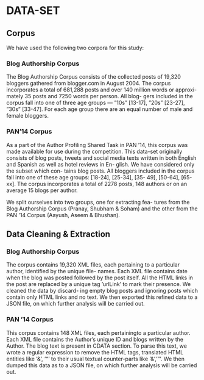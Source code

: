 # DATA-SET

## Corpus

We have used the following two corpora for this study:

### Blog Authorship Corpus

The Blog Authorship Corpus consists of the collected
posts of 19,320 bloggers gathered from blogger.com
in August 2004. The corpus incorporates a total of
681,288 posts and over 140 million words or approxi-
mately 35 posts and 7250 words per person. All blog-
gers included in the corpus fall into one of three age
groups — ”10s” [13-17], ”20s” [23-27], ”30s” [33-47]. For
each age group there are an equal number of male and
female bloggers.

### PAN’14 Corpus

As a part of the Author Profiling Shared Task in PAN
’14, this corpus was made available for use during the
competition. This data-set originally consists of blog
posts, tweets and social media texts written in both
English and Spanish as well as hotel reviews in En-
glish. We have considered only the subset which con-
tains blog posts. All bloggers included in the corpus
fall into one of these age groups: [18-24], [25-34], [35-
49], [50-64], [65-xx]. The corpus incorporates a total
of 2278 posts, 148 authors or on an average 15 blogs
per author.

We split ourselves into two groups, one for extracting fea-
tures from the Blog Authorship Corpus (Pranay, Shubham
& Soham) and the other from the PAN ’14 Corpus (Aayush,
Aseem & Bhushan).

## Data Cleaning & Extraction

### Blog Authorship Corpus

The corpus contains 19,320 XML files, each pertaining
to a particular author, identified by the unique file-
names. Each XML file contains date when the blog was
posted followed by the post itself. All the HTML links
in the post are replaced by a unique tag ’urlLink’ to
mark their presence. We cleaned the data by discard-
ing empty blog posts and ignoring posts which contain
only HTML links and no text. We then exported this
refined data to a JSON file, on which further analysis
will be carried out.

### PAN ’14 Corpus

This corpus contains 148 XML files, each pertainingto a particular author. Each XML file contains the
Author’s unique ID and blogs written by the Author.
The blog text is present in CDATA section. To parse
this text, we wrote a regular expression to remove the
HTML tags, translated HTML entities like ’&amp;’,
’&ldquo;’ to their usual textual counter-parts like
’&’,’”’. We then dumped this data as to a JSON file,
on which further analysis will be carried out.

